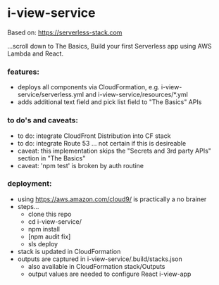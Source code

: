 # i-view-service

Based on: https://serverless-stack.com

...scroll down to The Basics, Build your first Serverless app using AWS Lambda and React.

### features:
- deploys all components via CloudFormation, e.g. i-view-service/serverless.yml and i-view-service/resources/*.yml
- adds additional text field and pick list field to "The Basics" APIs

### to do's and caveats:
- to do: integrate CloudFront Distribution into CF stack
- to do: integrate Route 53 ... not certain if this is desireable
- caveat: this implementation skips the "Secrets and 3rd party APIs" section in "The Basics"
- caveat: 'npm test' is broken by auth routine

### deployment:
- using https://aws.amazon.com/cloud9/ is practically a no brainer
- steps...
  - clone this repo
  - cd i-view-service/
  - npm install
  - [npm audit fix]
  - sls deploy
- stack is updated in CloudFormation
- outputs are captured in i-view-service/.build/stacks.json
  - also available in CloudFormation stack/Outputs
  - output values are needed to configure React i-view-app
